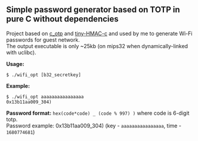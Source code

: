 ## Simple password generator based on TOTP in pure C without dependencies

Project based on [c_otp](https://github.com/fmount/c_otp) and [tiny-HMAC-c](https://github.com/kokke/tiny-HMAC-c) and used by me to generate Wi-Fi passwords for guest network.<br>
The output executable is only ~25kb (on mips32 when dynamically-linked with uclibc).

<b>Usage:</b>
```shell
$ ./wifi_opt [b32_secretkey]
```

<b>Example:</b>
```shell
$ ./wifi_opt aaaaaaaaaaaaaaaa
0x13b11aa009_304)
```

<b>Password format:</b>
`hex(code*code) _ (code % 997) )` where code is 6-digit totp.<br>
Password example: 0x13b11aa009_304) (key - `aaaaaaaaaaaaaaaa`, time - `1680774681`)